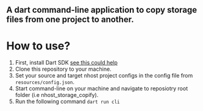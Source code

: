 ## A dart command-line application to copy storage files from one project to another.


# How to use?

1. First, install Dart SDK [see this could help](https://www.geeksforgeeks.org/dart-sdk-installation/)
2. Clone this repository to your machine.
3. Set your source and target nhost project configs in the config file from `resources/config.json`.
4. Start command-line on your machine and navigate to reposiotry root folder (i.e nhost_storage_copify).
6. Run the following command `dart run cli`
